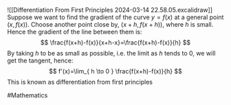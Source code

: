 ![[Differentiation From First Principles 2024-03-14 22.58.05.excalidraw]]
Suppose we want to find the gradient of the curve $y=f(x)$ at a general point $(x,f(x))$. Choose another point close by, $(x+h,f(x+h))$, where $h$ is small. Hence the gradient of the line between them is:
$$
\frac{f(x+h)-f(x)}{x+h-x}=\frac{f(x+h)-f(x)}{h}
$$
By taking $h$ to be as small as possible, i.e. the limit as $h$ tends to 0, we will get the tangent, hence:
$$
f'(x)=\lim_{ h \to 0 } \frac{f(x+h)-f(x)}{h}
$$
This is known as differentiation from first principles

#Mathematics